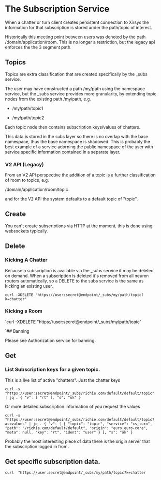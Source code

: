 # The Subscription Service

When a chatter or turn client creates persistent connection to Xirsys the information for that subscription is stored under the path/topic of interest.

Historically this meeting point between users was denoted by the path /domain/application/room. This is no longer a restriction, but the legacy api enforces the the 3 segment path.

## Topics

Topics are extra classification that are created specifically by the _subs service.

The user may have constructed a path /my/path using the namespace service, but the _subs service provides more granularity, by extending topic nodes from the existing path /my/path, e.g.

* /my/path/topic1

* /my/path/topic2

Each topic node then contains subscription keys/values of chatters.

This data is stored in the subs layer so there is no overlap with the base namespace, thus the base namespace is shadowed. This is probably the best example of a service adorning the public namespace of the user with service specific information contained in a separate layer.

### V2 API (Legacy)

From an V2 API perspective the addition of a topic is a further classification of room to topics, e.g.

/domain/application/room/topic

and for the V2 API the system defaults to a default topic of "topic".

## Create

You can't create subscriptions via HTTP at the moment, this is done using websockets typically.

## Delete

### Kicking A Chatter

Because a subscription is available via the _subs service it may be deleted on demand. When a subscription is deleted it's removed from all neuron routers automatically, so a DELETE to the subs service is the same as kicking an existing user.

`curl -XDELETE "https://user:secret@endpoint/_subs/my/path/topic?k=chatter"`

### Kicking a Room

`curl -XDELETE "https://user:secret@endpoint/_subs/my/path/topic"

`## Banning

Please see Authorization service for banning.

## Get

### List Subscription keys for a given topic.

This is a live list of active "chatters". Just the chatter keys

`curl -s  "https://user:secret@endpoint/_subs/richie.com/default/default/topic" | jq .{"v": ["rt"],"s": "ok"}`

Or more detailed subscription information of you request the values

`curl -s  "https://user:secret@endpoint/_subs/richie.com/default/default/topic?as=values" | jq .{ "v": [   {     "topic": "topic",     "service": "xs_turn",     "path": "/richie.com/default/default",     "origin": "euro_euro-core",     "meta": null,     "key": "rt",     "ident": "user"   } ], "s": "ok"}`

Probably the most interesting piece of data there is the origin server that the subscription logged in from.

## Get specific subscription data.

`curl  "https://user:secret@endpoint/_subs/my/path/topic?k=chatter
`